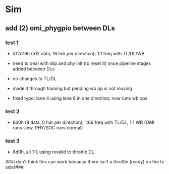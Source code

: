 # Sim

## add (2) omi_phygpio between DLs

### test 1

* 512d16h (512 data, 16 hdr per direction); 1:1 freq with TL/DL/WB

* need to deal with slip and phy init (to reset it) once pipeline stages added between DLs

* no changes to TL/DL

* made it through training but pending wb op is not moving

* fixed typo; lane 4 using lane 6 in one direction; now runs wb ops

### test 2

* 8d0h (8 data, 0 hdr per direction); 1:66 freq with TL/DL, 1:1 WB (OMI runs slow, PHY/SOC runs normal)

### test 3

* 8d0h, all 1:1, using rxvalid to throttle DL

###i don't think this can work because there isn't a throttle (ready) on the tx side!###



